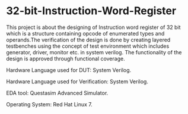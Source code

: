# 32-bit-Instruction-Word-Register

This project is about the designing of Instruction word register of 32 bit which is a structure containing opcode of enumerated types and operands.The verification of the design is done by creating layered testbenches using the concept of test environment which includes generator, driver, monitor etc. in system verilog. The functionality of the design is approved through functional coverage.

Hardware Language used for DUT: System Verilog.

Hardware Language used for Verification: System Verilog.

EDA tool: Questasim Advanced Simulator.

Operating System: Red Hat Linux 7.
